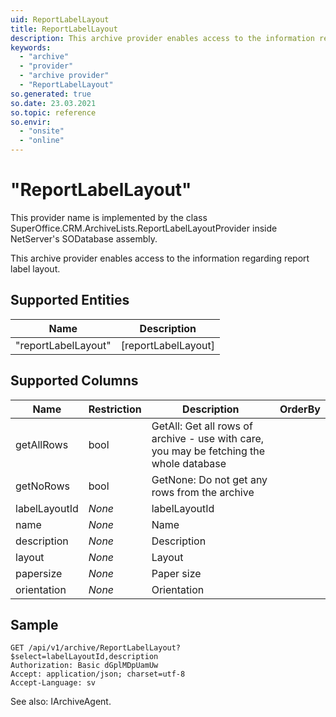 ```yaml
---
uid: ReportLabelLayout
title: ReportLabelLayout
description: This archive provider enables access to the information regarding report label layout.
keywords:
  - "archive"
  - "provider"
  - "archive provider"
  - "ReportLabelLayout"
so.generated: true
so.date: 23.03.2021
so.topic: reference
so.envir:
  - "onsite"
  - "online"
---
```


# "ReportLabelLayout"

This provider name is implemented by the class <see cref="T:SuperOffice.CRM.ArchiveLists.ReportLabelLayoutProvider">SuperOffice.CRM.ArchiveLists.ReportLabelLayoutProvider</see> inside NetServer's SODatabase assembly.

This archive provider enables access to the information regarding report label layout.

## Supported Entities
| Name | Description |
| ---- | ----- |
|"reportLabelLayout"|[reportLabelLayout]|

## Supported Columns
| Name | Restriction | Description | OrderBy
| ---- | ----- | ------- | ------ |
|getAllRows|bool|GetAll: Get all rows of archive - use with care, you may be fetching the whole database|  |
|getNoRows|bool|GetNone: Do not get any rows from the archive|  |
|labelLayoutId| *None* |labelLayoutId|  |
|name| *None* |Name|  |
|description| *None* |Description|  |
|layout| *None* |Layout|  |
|papersize| *None* |Paper size|  |
|orientation| *None* |Orientation|  |

## Sample

```http!
GET /api/v1/archive/ReportLabelLayout?$select=labelLayoutId,description
Authorization: Basic dGplMDpUamUw
Accept: application/json; charset=utf-8
Accept-Language: sv

```



See also: <see cref="T:SuperOffice.CRM.Services.IArchiveAgent">IArchiveAgent</see>.</p>

